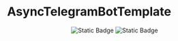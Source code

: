 # AsyncTelegramBotTemplate

<div align="center">
  
![Static Badge](https://img.shields.io/badge/Telegram-1b1b1d?logo=Telegram)
  ![Static Badge](https://img.shields.io/badge/Python-1b1b1d?logo=Python)


</div>
